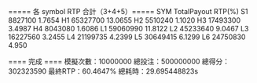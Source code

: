===== 各 symbol RTP 合計（3+4+5）=====
SYM   TotalPayout   RTP(%)
S1    8827100         1.7654
H1    65327700       13.0655
H2    5510240         1.1020
H3    17493300        3.4987
H4    8043080         1.6086
L1    59060990       11.8122
L2    45233640        9.0467
L3    16227560        3.2455
L4    21199735        4.2399
L5    30649415        6.1299
L6    24750830        4.950

==== 完成 ====
模擬次數：10000000  總投注：500000000  總得分：302323590  最終RTP：60.4647%  總耗時：29.695448823s